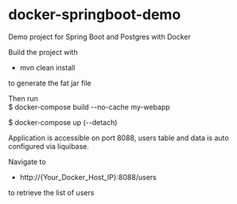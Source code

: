 # docker-springboot-demo
Demo project for Spring Boot and Postgres with Docker

Build the project with 
 - mvn clean install

to generate the fat jar file


Then run  
$ docker-compose build --no-cache my-webapp

$ docker-compose up (--detach)

Application is accessible on port 8088, users table and data is auto configured via liquibase.

Navigate to 
 - http://{Your_Docker_Host_IP}:8088/users 
 
to retrieve the list of users

<!-- 
Stand alone postgres (not needed anymore since we configure it in docker-compose.yml)
# docker run --name postgres_db -e POSTGRES_USER=root -e POSTGRES_PASSWORD=root -e POSTGRES_DB=users-db -d -p 5432:5432 postgres
-->

